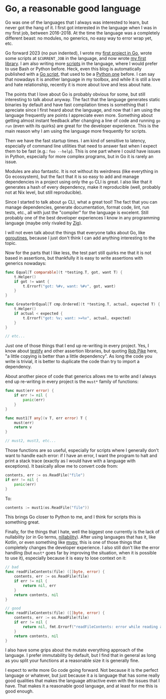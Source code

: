 # Go, a reasonable good language

Go was one of the languages that I always was interested to learn, but never
got the hang of it. I first got interested in the language when I was in my
first job, between 2016-2018. At the time the language was a completely
different beast: no modules, no generics, no easy way to error wrap yet, etc.

Go forward 2023 (no pun indented), I wrote my [first project in
Go](https://github.com/thiagokokada/twenty-twenty-twenty/), wrote some scripts
at `$CURRENT_JOB` in the language, and now wrote [my first
library](https://github.com/thiagokokada/hyprland-go/). I am also writing more
[scripts](https://github.com/thiagokokada/nix-configs/blob/8c559527ed12e1d4f57a3fc5c72630b956f4c290/home-manager/desktop/wayland/hyprland/hyprtabs/hyprtabs.go)
in the language, where I would prefer to use Bash or Python before. Heck, even
this blog is automatically published with a [Go
script](https://kokada.capivaras.dev/blog/quick-bits-why-you-should-automate-everything/),
that used to be a [Python
one](https://kokada.capivaras.dev/blog/using-github-as-a-bad-blog-platform/)
before. I can say that nowadays it is another language in my toolbox, and while
it is still a love and hate relationship, recently it is more about love and
less about hate.

The points that I love about Go is probably obvious for some, but still
interesting to talk about anyway. The fact that the language generates static
binaries by default and have fast compilation times is something that I
apreciate since I first heard about the language, and now that I am using the
language frequently are points I appreciate even more. Something about getting
almost instant feedback after changing a line of code and running `go run`
(even with its quirks) are great for the developer experience. This is the main
reason why I am using the language more frequently for scripts.

Then we have the fast startup times. I am kind of sensitive to latency,
especially of command line utilities that need to answer fast when I expect
them to be fast (e.g.: `foo --help`). This is one part where I could have
issues in Python, especially for more complex programs, but in Go it is rarely
an issue.

Modules are also fantastic. It is not without its weirdness (like everything in
Go ecossystem), but the fact that it is so easy to add and manage dependencies
in a project using only the `go` CLI is great. I also like that it generates a
hash of every dependency, make it reproducible (well, probably not at Nix
level, but still reproducible).

Since I started to talk about `go` CLI, what a great tool! The fact that you
can manage dependencies, generate documentation, format code, lint, run tests,
etc., all with just the "compiler" for the language is excelent. Still probably
one of the best developer experiences I know in any programming language (maybe
only rivaled by [Zig](https://ziglang.org/)).

I will not even talk about the things that everyone talks about Go, like
[goroutines](https://go.dev/doc/effective_go#goroutines), because I just don't
think I can add anything interesting to the topic.

Now for the parts that I like less, the test part still quirks me that it is
not based in assertions, but thankfully it is easy to write assertions with
generics nowadays:

```go
func Equal[T comparable](t *testing.T, got, want T) {
	t.Helper()
	if got != want {
		t.Errorf("got: %#v, want: %#v", got, want)
	}
}

func GreaterOrEqual[T cmp.Ordered](t *testing.T, actual, expected T) {
	t.Helper()
	if actual < expected {
		t.Errorf("got: %v; want: >=%v", actual, expected)
	}
}

// etc...
```

Just one of those things that I end up re-writing in every project. Yes, I know
about [testify](https://github.com/stretchr/testify) and other assertion
libraries, but quoting [Rob
Pike](https://www.youtube.com/watch?v=PAAkCSZUG1c&t=568s) here, "a little
copying is better than a little dependency". As long the code you write is
trivial, it is better to duplicate the code than try to import a dependency.

About another piece of code that generics allows me to write and I always end
up re-writing in every project is the `must*` family of functions:

```go
func must(err error) {
	if err != nil {
		panic(err)
	}
}

func must1[T any](v T, err error) T {
	must(err)
	return v
}

// must2, must3, etc...
```

Those functions are so useful, especially for scripts where I generally don't
want to handle each error: if I have an error, I want the program to halt and
print a stack trace (exactly as I would have with a language with exceptions).
It basically allow me to convert code from:

```go
contents, err := os.ReadFile("file")
if err != nil {
    panic(err)
}
```

To:


```go
contents := must1(os.ReadFile("file"))
```

This brings Go closer to Python to me, and I think for scripts this is
something great.

Finally, for the things that I hate, well the biggest one currently is the lack
of nullability (or in Go terms,
[nillability](https://github.com/golang/go/issues/49202)). After using
languages that has it, like Kotlin, or even something like
[mypy](https://www.mypy-lang.org/), this is one of those things that completely
changes the developer experience. I also still don't like the error handling
(but `must*` goes far by improving the situation, when it is possible to use
it), especially because it is easy to lose context on it:

```go
// bad
func readFileContents(file) ([]byte, error) {
    contents, err := os.ReadFile(file)
    if err != nil {
        return nil, err
    }
    return contents, nil
}

// good
func readFileContents(file) ([]byte, error) {
    contents, err := os.ReadFile(file)
    if err != nil {
        return nil, fmt.Errorf("readFileContents: error while reading a file: %w", err)
    }
    return contents, nil
}
```

I also have some grips about the mutate everything approach of the language. I
prefer immutability by default, but I find that in general as long as you split
your functions at a reasonable size it is generally fine.

I expect to write more Go code going forward. Not because it is the perfect
language or whatever, but just because it a is language that has some really
good qualities that makes the language attractive even with the issues that I
have. That makes it a reasonable good language, and at least for me this is
good enough.
